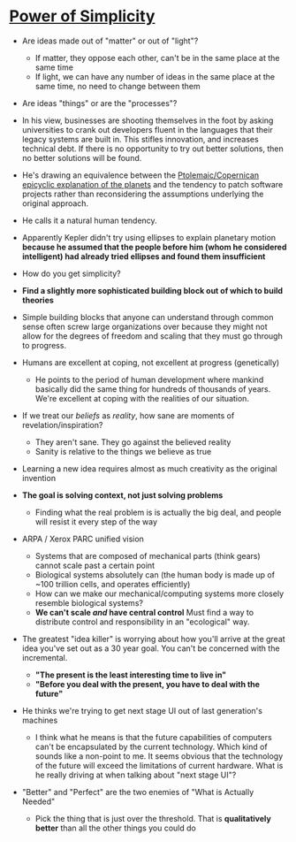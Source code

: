 # [Power of Simplicity](https://www.youtube.com/watch?v=NdSD07U5uBs)
- Are ideas made out of "matter" or out of "light"?
	- If matter, they oppose each other, can't be in the same place at the same time
	- If light, we can have any number of ideas in the same place at the same time, no need to change between them
- Are ideas "things" or are the "processes"?

- In his view, businesses are shooting themselves in the foot by asking universities to crank out developers fluent in the languages that their legacy systems are built in. This stifles innovation, and increases technical debt. If there is no opportunity to try out better solutions, then no better solutions will be found.

- He's drawing an equivalence between the [Ptolemaic/Copernican epicyclic explanation of the planets](https://en.wikipedia.org/wiki/Deferent_and_epicycle) and the tendency to patch software projects rather than reconsidering the assumptions underlying the original approach.
- He calls it a natural human tendency.
- Apparently Kepler didn't try using ellipses to explain planetary motion **because he assumed that the people before him (whom he considered intelligent) had already tried ellipses and found them insufficient**

- How do you get simplicity?
- **Find a slightly more sophisticated building block out of which to build theories**
- Simple building blocks that anyone can understand through common sense often screw large organizations over because they might not allow for the degrees of freedom and scaling that they must go through to progress.

- Humans are excellent at coping, not excellent at progress (genetically)
	- He points to the period of human development where mankind basically did the same thing for hundreds of thousands of years. We're excellent at coping with the realities of our situation.


- If we treat our *beliefs* as *reality*, how sane are moments of revelation/inspiration?
	- They aren't sane. They go against the believed reality
	- Sanity is relative to the things we believe as true

- Learning a new idea requires almost as much creativity as the original invention

- **The goal is solving context, not just solving problems**
	- Finding what the real problem is is actually the big deal, and people will resist it every step of the way

- ARPA / Xerox PARC unified vision
	- Systems that are composed of mechanical parts (think gears) cannot scale past a certain point
	- Biological systems absolutely can (the human body is made up of ~100 trillion cells, and operates efficiently)
	- How can we make our mechanical/computing systems more closely resemble biological systems? 
	- **We can't scale *and* have central control** Must find a way to distribute control and responsibility in an "ecological" way.

- The greatest "idea killer" is worrying about how you'll arrive at the great idea you've set out as a 30 year goal. You can't be concerned with the incremental.
	- **"The present is the least interesting time to live in"**
	- **"Before you deal with the present, you have to deal with the future"**

- He thinks we're trying to get next stage UI out of last generation's machines
	- I think what he means is that the future capabilities of computers can't be encapsulated by the current technology. Which kind of sounds like a non-point to me. It seems obvious that the technology of the future will exceed the limitations of current hardware. What is he really driving at when talking about "next stage UI"?

- "Better" and "Perfect" are the two enemies of "What is Actually Needed"
	- Pick the thing that is just over the threshold. That is **qualitatively better** than all the other things you could do
